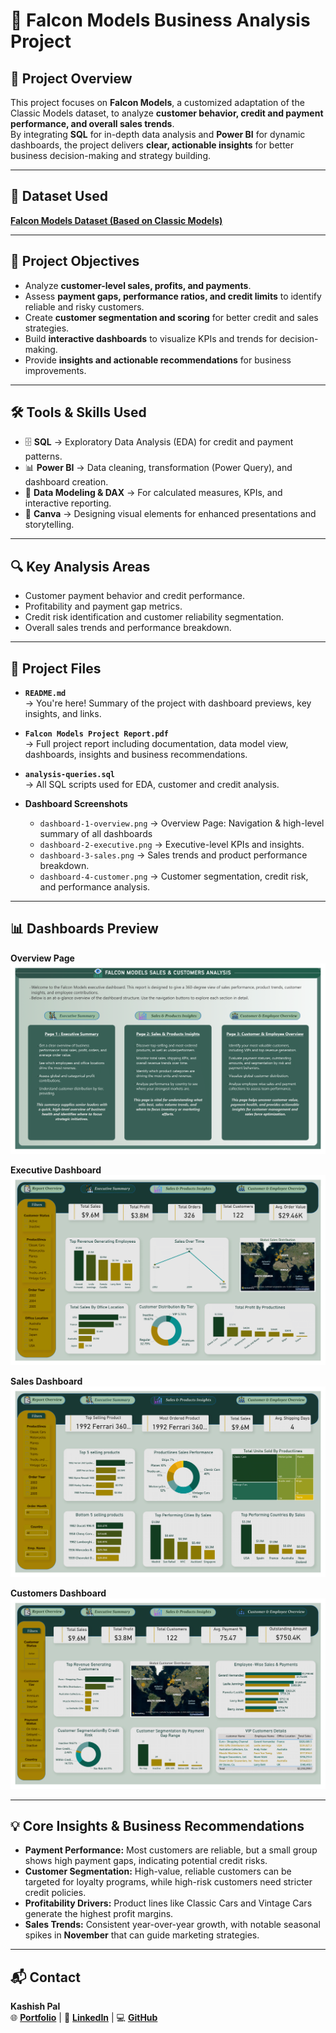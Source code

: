 # 🦅 Falcon Models Business Analysis Project

## 📌 Project Overview  
This project focuses on **Falcon Models**, a customized adaptation of the Classic Models dataset, to analyze **customer behavior, credit and payment performance, and overall sales trends**.  
By integrating **SQL** for in-depth data analysis and **Power BI** for dynamic dashboards, the project delivers **clear, actionable insights** for better business decision-making and strategy building.

---

## 📂 Dataset Used    
[**Falcon Models Dataset (Based on Classic Models)**](https://github.com/Ayushi0214/Datasets/blob/main/classic_models_dataset.zip)

---

## 🎯 Project Objectives  
- Analyze **customer-level sales, profits, and payments**.  
- Assess **payment gaps, performance ratios, and credit limits** to identify reliable and risky customers.  
- Create **customer segmentation and scoring** for better credit and sales strategies.  
- Build **interactive dashboards** to visualize KPIs and trends for decision-making.  
- Provide **insights and actionable recommendations** for business improvements.  

---

## 🛠️ Tools & Skills Used  
- 🗄️ **SQL** → Exploratory Data Analysis (EDA) for credit and payment patterns.  
- 📊 **Power BI** → Data cleaning, transformation (Power Query), and dashboard creation.  
- 📐 **Data Modeling & DAX** → For calculated measures, KPIs, and interactive reporting.  
- 🎨 **Canva** → Designing visual elements for enhanced presentations and storytelling.

---

## 🔍 Key Analysis Areas  
- Customer payment behavior and credit performance.  
- Profitability and payment gap metrics.  
- Credit risk identification and customer reliability segmentation.  
- Overall sales trends and performance breakdown.  

---

## 📁 Project Files

- **`README.md`**  
  → You're here! Summary of the project with dashboard previews, key insights, and links.

- **`Falcon Models Project Report.pdf`**  
  → Full project report including documentation, data model view, dashboards, insights and business recommendations.

- **`analysis-queries.sql`**  
  → All SQL scripts used for EDA, customer and credit analysis.

- **Dashboard Screenshots**
  - `dashboard-1-overview.png` → Overview Page: Navigation & high-level summary of all dashboards  
  - `dashboard-2-executive.png` → Executive-level KPIs and insights.  
  - `dashboard-3-sales.png` → Sales trends and product performance breakdown.  
  - `dashboard-4-customer.png` → Customer segmentation, credit risk, and performance analysis.
    
---

## 📊 Dashboards Preview  

**Overview Page**  
![Dashboard Overview](dashboard-1-overview.png)

**Executive Dashboard**  
![Executive Dashboard](dashboard-2-executive.png)

**Sales Dashboard**  
![Sales Dashboard](dashboard-3-sales.png)

**Customers Dashboard**  
![Customers Dashboard](dashboard-4-customer.png)

---

## 💡 Core Insights & Business Recommendations  
- **Payment Performance:** Most customers are reliable, but a small group shows high payment gaps, indicating potential credit risks.  
- **Customer Segmentation:** High-value, reliable customers can be targeted for loyalty programs, while high-risk customers need stricter credit policies.  
- **Profitability Drivers:** Product lines like Classic Cars and Vintage Cars generate the highest profit margins.  
- **Sales Trends:** Consistent year-over-year growth, with notable seasonal spikes in **November** that can guide marketing strategies.  

---

## 📬 Contact  
**Kashish Pal**  
🌐 [**Portfolio**](https://kashishpal.framer.website) | 💼 [**LinkedIn**](http://www.linkedin.com/in/kashishpal04) | 💻 [**GitHub**](https://github.com/kashishpal4)

